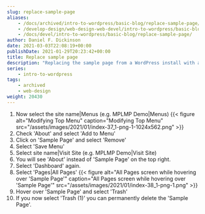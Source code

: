 ```yaml
---
slug: replace-sample-page
aliases:
    - /docs/archived/intro-to-wordpress/basic-blog/replace-sample-page/
    - /develop-design/web-design-web-devel/intro-to-wordpress/basic-blog/replace-sample-page/
    - /docs/devel/intro-to-wordpress/basic-blog/replace-sample-page/
author: Daniel F. Dickinson
date: 2021-03-03T22:08:19+00:00
publishDate: 2021-01-29T20:23:42+00:00
title: Replace sample page
description: "Replacing the sample page from a WordPress install with a real page"
series:
    - intro-to-wordpress
tags:
    - archived
    - web-design
weight: 20430
---
```


1. Now select the site name|Menus (e.g. MPLMP Demo|Menus)
   {{< figure alt="Modifying Top Menu" caption="Modifying Top Menu" src="/assets/images/2021/01/index-37_1-png-1-1024x562.png" >}}
2. Check 'About' and select 'Add to Menu'
3. Click on 'Sample Page' and select 'Remove'
4. Select 'Save Menu'
5. Select site name|Visit Site (e.g. MPLMP Demo|Visit Site)
6. You will see 'About' instead of 'Sample Page' on the top right.
7. Select 'Dashboard' again.
8. Select 'Pages|All Pages'
   {{< figure alt="All Pages screen while hovering over 'Sample Page'" caption="All Pages screen while hovering over 'Sample Page'" src="/assets/images/2021/01/index-38_1-png-1.png" >}}
9. Hover over 'Sample Page' and select 'Trash'
10. If you now select 'Trash (1)' you can permanently delete the 'Sample Page'.
